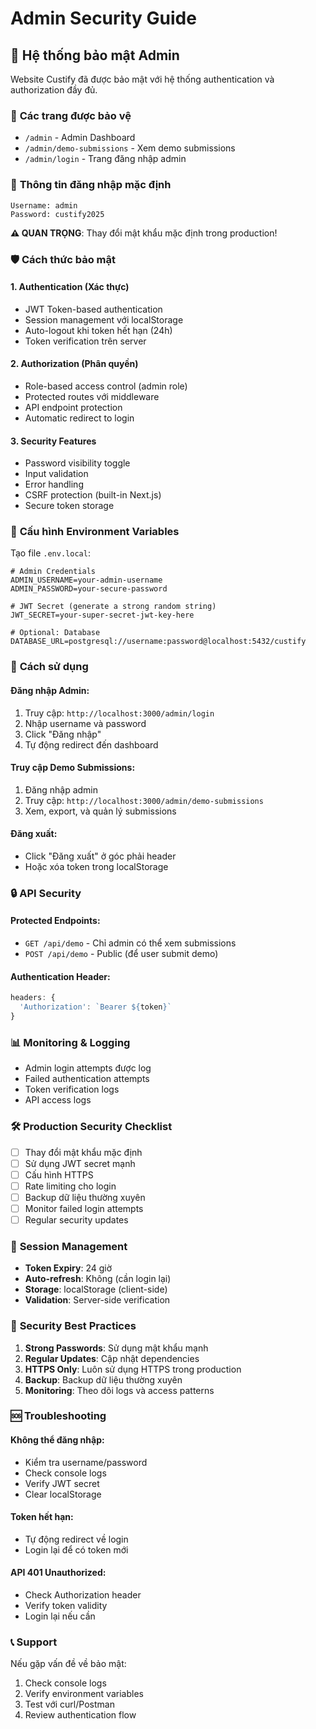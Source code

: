 # Admin Security Guide

## 🔐 Hệ thống bảo mật Admin

Website Custify đã được bảo mật với hệ thống authentication và authorization đầy đủ.

### 📍 **Các trang được bảo vệ**

- `/admin` - Admin Dashboard
- `/admin/demo-submissions` - Xem demo submissions
- `/admin/login` - Trang đăng nhập admin

### 🔑 **Thông tin đăng nhập mặc định**

```
Username: admin
Password: custify2025
```

**⚠️ QUAN TRỌNG**: Thay đổi mật khẩu mặc định trong production!

### 🛡️ **Cách thức bảo mật**

#### 1. **Authentication (Xác thực)**
- JWT Token-based authentication
- Session management với localStorage
- Auto-logout khi token hết hạn (24h)
- Token verification trên server

#### 2. **Authorization (Phân quyền)**
- Role-based access control (admin role)
- Protected routes với middleware
- API endpoint protection
- Automatic redirect to login

#### 3. **Security Features**
- Password visibility toggle
- Input validation
- Error handling
- CSRF protection (built-in Next.js)
- Secure token storage

### 🔧 **Cấu hình Environment Variables**

Tạo file `.env.local`:

```env
# Admin Credentials
ADMIN_USERNAME=your-admin-username
ADMIN_PASSWORD=your-secure-password

# JWT Secret (generate a strong random string)
JWT_SECRET=your-super-secret-jwt-key-here

# Optional: Database
DATABASE_URL=postgresql://username:password@localhost:5432/custify
```

### 🚀 **Cách sử dụng**

#### **Đăng nhập Admin:**
1. Truy cập: `http://localhost:3000/admin/login`
2. Nhập username và password
3. Click "Đăng nhập"
4. Tự động redirect đến dashboard

#### **Truy cập Demo Submissions:**
1. Đăng nhập admin
2. Truy cập: `http://localhost:3000/admin/demo-submissions`
3. Xem, export, và quản lý submissions

#### **Đăng xuất:**
- Click "Đăng xuất" ở góc phải header
- Hoặc xóa token trong localStorage

### 🔒 **API Security**

#### **Protected Endpoints:**
- `GET /api/demo` - Chỉ admin có thể xem submissions
- `POST /api/demo` - Public (để user submit demo)

#### **Authentication Header:**
```javascript
headers: {
  'Authorization': `Bearer ${token}`
}
```

### 📊 **Monitoring & Logging**

- Admin login attempts được log
- Failed authentication attempts
- Token verification logs
- API access logs

### 🛠️ **Production Security Checklist**

- [ ] Thay đổi mật khẩu mặc định
- [ ] Sử dụng JWT secret mạnh
- [ ] Cấu hình HTTPS
- [ ] Rate limiting cho login
- [ ] Backup dữ liệu thường xuyên
- [ ] Monitor failed login attempts
- [ ] Regular security updates

### 🔄 **Session Management**

- **Token Expiry**: 24 giờ
- **Auto-refresh**: Không (cần login lại)
- **Storage**: localStorage (client-side)
- **Validation**: Server-side verification

### 🚨 **Security Best Practices**

1. **Strong Passwords**: Sử dụng mật khẩu mạnh
2. **Regular Updates**: Cập nhật dependencies
3. **HTTPS Only**: Luôn sử dụng HTTPS trong production
4. **Backup**: Backup dữ liệu thường xuyên
5. **Monitoring**: Theo dõi logs và access patterns

### 🆘 **Troubleshooting**

#### **Không thể đăng nhập:**
- Kiểm tra username/password
- Check console logs
- Verify JWT secret
- Clear localStorage

#### **Token hết hạn:**
- Tự động redirect về login
- Login lại để có token mới

#### **API 401 Unauthorized:**
- Check Authorization header
- Verify token validity
- Login lại nếu cần

### 📞 **Support**

Nếu gặp vấn đề về bảo mật:
1. Check console logs
2. Verify environment variables
3. Test với curl/Postman
4. Review authentication flow
